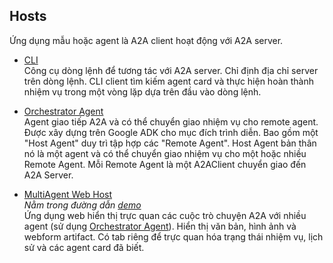 ## Hosts

Ứng dụng mẫu hoặc agent là A2A client hoạt động với A2A server.

* [CLI](/hosts/cli)  
  Công cụ dòng lệnh để tương tác với A2A server. Chỉ định địa chỉ server trên dòng lệnh. CLI client tìm kiếm agent card và thực hiện hoàn thành nhiệm vụ trong một vòng lặp dựa trên đầu vào dòng lệnh.

* [Orchestrator Agent](hosts/multiagent)  
Agent giao tiếp A2A và có thể chuyển giao nhiệm vụ cho remote agent. Được xây dựng trên Google ADK cho mục đích trình diễn. Bao gồm một "Host Agent" duy trì tập hợp các "Remote Agent". Host Agent bản thân nó là một agent và có thể chuyển giao nhiệm vụ cho một hoặc nhiều Remote Agent. Mỗi Remote Agent là một A2AClient chuyển giao đến A2A Server.

* [MultiAgent Web Host](/demo/README.md)  
*Nằm trong đường dẫn [demo](/demo/README.md)*  
Ứng dụng web hiển thị trực quan các cuộc trò chuyện A2A với nhiều agent (sử dụng [Orchestrator Agent](/hosts/multiagent)). Hiển thị văn bản, hình ảnh và webform artifact. Có tab riêng để trực quan hóa trạng thái nhiệm vụ, lịch sử và các agent card đã biết.